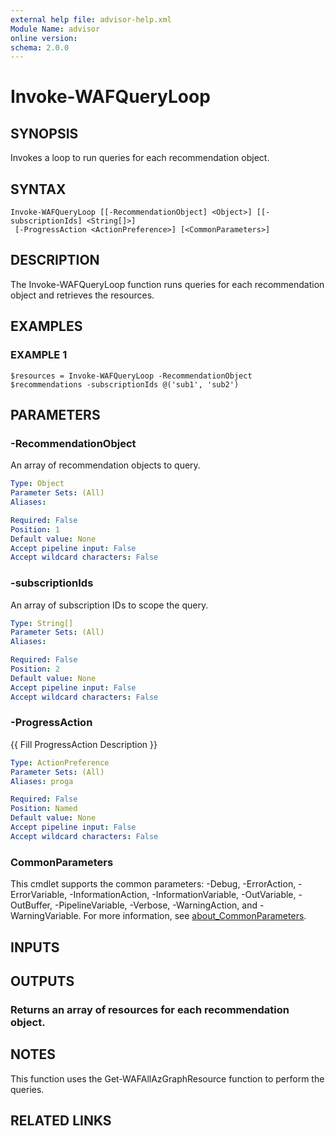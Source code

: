 ```yaml
---
external help file: advisor-help.xml
Module Name: advisor
online version:
schema: 2.0.0
---
```


# Invoke-WAFQueryLoop

## SYNOPSIS
Invokes a loop to run queries for each recommendation object.

## SYNTAX

```
Invoke-WAFQueryLoop [[-RecommendationObject] <Object>] [[-subscriptionIds] <String[]>]
 [-ProgressAction <ActionPreference>] [<CommonParameters>]
```

## DESCRIPTION
The Invoke-WAFQueryLoop function runs queries for each recommendation object and retrieves the resources.

## EXAMPLES

### EXAMPLE 1
```
$resources = Invoke-WAFQueryLoop -RecommendationObject $recommendations -subscriptionIds @('sub1', 'sub2')
```

## PARAMETERS

### -RecommendationObject
An array of recommendation objects to query.

```yaml
Type: Object
Parameter Sets: (All)
Aliases:

Required: False
Position: 1
Default value: None
Accept pipeline input: False
Accept wildcard characters: False
```

### -subscriptionIds
An array of subscription IDs to scope the query.

```yaml
Type: String[]
Parameter Sets: (All)
Aliases:

Required: False
Position: 2
Default value: None
Accept pipeline input: False
Accept wildcard characters: False
```

### -ProgressAction
{{ Fill ProgressAction Description }}

```yaml
Type: ActionPreference
Parameter Sets: (All)
Aliases: proga

Required: False
Position: Named
Default value: None
Accept pipeline input: False
Accept wildcard characters: False
```

### CommonParameters
This cmdlet supports the common parameters: -Debug, -ErrorAction, -ErrorVariable, -InformationAction, -InformationVariable, -OutVariable, -OutBuffer, -PipelineVariable, -Verbose, -WarningAction, and -WarningVariable. For more information, see [about_CommonParameters](http://go.microsoft.com/fwlink/?LinkID=113216).

## INPUTS

## OUTPUTS

### Returns an array of resources for each recommendation object.
## NOTES
This function uses the Get-WAFAllAzGraphResource function to perform the queries.

## RELATED LINKS
